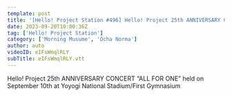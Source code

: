 ```yaml
---
template: post
title: '[Hello! Project Station #496] Hello! Project 25th ANNIVERSARY CONCERT Digest Morning Musume 23. Announcement / Lyrics Presentation That Touched Your Heart / MC: Rio Kitagawa & Kanami Ishiguri'
date: 2023-09-20T10:00:36Z
tag: ['Hello! Project Station']
category: ['Morning Musume', 'Ocha Norma']
author: auto 
videoID: eIFsWmqlRLY
subTitle: eIFsWmqlRLY.vtt
---
```

Hello! Project 25th ANNIVERSARY CONCERT “ALL FOR ONE” held on September 10th at Yoyogi National Stadium/First Gymnasium